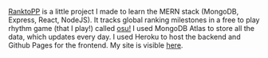 <u>RanktoPP</u> is a little project I made to learn the MERN stack (MongoDB, Express, React, NodeJS). It tracks global ranking milestones in a free to play rhythm game (that I play!) called [osu!](osu.ppy.sh) I used MongoDB Atlas to store all the data, which updates every day. I used Heroku to host the backend and Github Pages for the frontend. My site is visible [here](https://reigenatk.github.io/ranktoppv1/).
